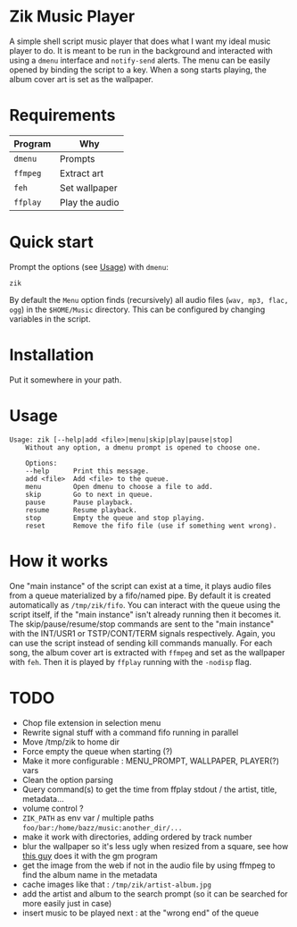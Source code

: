 # Zik Music Player
A simple shell script music player that does what I want my ideal music player to do.
It is meant to be run in the background and interacted with using a `dmenu` interface and `notify-send` alerts. The menu can be easily opened by binding the script to a key.
When a song starts playing, the album cover art is set as the wallpaper.

# Requirements
| Program  | Why               |
|----------|-------------------|
| `dmenu`  | Prompts           |
| `ffmpeg` | Extract art       |
| `feh`    | Set wallpaper     |
| `ffplay` | Play the audio    |

# Quick start
Prompt the options (see [Usage](#usage)) with `dmenu`:
```
zik
```

By default the `Menu` option finds (recursively) all audio files (`wav, mp3, flac, ogg`) in the `$HOME/Music` directory. This can be configured by changing variables in the script.


# Installation
Put it somewhere in your path. 

# Usage
```
Usage: zik [--help|add <file>|menu|skip|play|pause|stop]
    Without any option, a dmenu prompt is opened to choose one.

    Options:
    --help      Print this message.
    add <file>  Add <file> to the queue.
    menu        Open dmenu to choose a file to add.
    skip        Go to next in queue.
    pause       Pause playback.
    resume      Resume playback.
    stop        Empty the queue and stop playing.
    reset       Remove the fifo file (use if something went wrong).
```

# How it works
One "main instance" of the script can exist at a time, it plays audio files from a queue materialized by a fifo/named pipe. By default it is created automatically as `/tmp/zik/fifo`. You can interact with the queue using the script itself, if the "main instance" isn't already running then it becomes it.
The skip/pause/resume/stop commands are sent to the "main instance" with the INT/USR1 or TSTP/CONT/TERM signals respectively. Again, you can use the script instead of sending kill commands manually.
For each song, the album cover art is extracted with `ffmpeg` and set as the wallpaper with `feh`. Then it is played by `ffplay` running with the `-nodisp` flag.


# TODO
- Chop file extension in selection menu
- Rewrite signal stuff with a command fifo running in parallel
- Move /tmp/zik to home dir
- Force empty the queue when starting (?)
- Make it more configurable : MENU_PROMPT, WALLPAPER, PLAYER(?) vars
- Clean the option parsing
- Query command(s) to get the time from ffplay stdout / the artist, title, metadata...
- volume control ?
- `ZIK_PATH` as env var / multiple paths `foo/bar:/home/bazz/music:another_dir/...`
- make it work with directories, adding ordered by track number
- blur the wallpaper so it's less ugly when resized from a square, see how [this guy](https://github.com/rstacruz/feh-blur-wallpaperu) does it with the gm program
- get the image from the web if not in the audio file by using ffmpeg to find the album name in the metadata
- cache images like that : `/tmp/zik/artist-album.jpg`
- add the artist and album to the search prompt (so it can be searched for more easily just in case)
- insert music to be played next : at the "wrong end" of the queue

